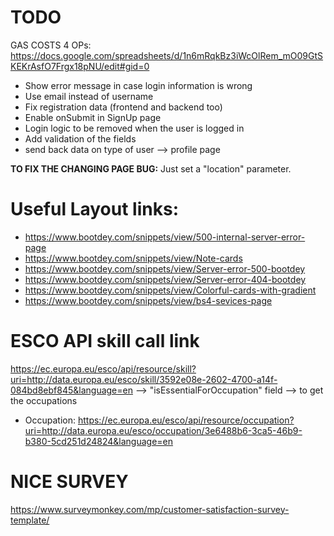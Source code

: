# TODO

GAS COSTS 4 OPs: https://docs.google.com/spreadsheets/d/1n6mRqkBz3iWcOlRem_mO09GtSKEKrAsfO7Frgx18pNU/edit#gid=0

* Show error message in case login information is wrong
* Use email instead of username
* Fix registration data (frontend and backend too)
* Enable onSubmit in SignUp page
* Login logic to be removed when the user is logged in
* Add validation of the fields
* send back data on type of user --> profile page

**TO FIX THE CHANGING PAGE BUG:**
Just set a "location" parameter.

# Useful Layout links:
* https://www.bootdey.com/snippets/view/500-internal-server-error-page
* https://www.bootdey.com/snippets/view/Note-cards
* https://www.bootdey.com/snippets/view/Server-error-500-bootdey
* https://www.bootdey.com/snippets/view/Server-error-404-bootdey
* https://www.bootdey.com/snippets/view/Colorful-cards-with-gradient
* https://www.bootdey.com/snippets/view/bs4-sevices-page

# ESCO API skill call link
https://ec.europa.eu/esco/api/resource/skill?uri=http://data.europa.eu/esco/skill/3592e08e-2602-4700-a14f-084bd8ebf845&language=en
--> "isEssentialForOccupation" field --> to get the occupations
* Occupation: https://ec.europa.eu/esco/api/resource/occupation?uri=http://data.europa.eu/esco/occupation/3e6488b6-3ca5-46b9-b380-5cd251d24824&language=en


# NICE SURVEY
https://www.surveymonkey.com/mp/customer-satisfaction-survey-template/